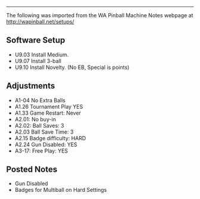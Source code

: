 ***
The following was imported from the WA Pinball Machine Notes webpage at http://wapinball.net/setups/
## Software Setup
-   U9.03 Install Medium.
-   U9.07 Install 3-ball
-   U9.10 Install Novelty. (No EB, Special is points)
## Adjustments
-   A1-04 No Extra Balls
-   A1.26 Tournament Play YES
-   A1.33 Game Restart: Never
-   A2.01: No buy-in
-   A2.02: Ball Saves: 3
-   A2.03 Ball Save Time: 3
-   A2.15 Badge difficulty: HARD
-   A2.24 Gun Disabled: YES
-   A3-17: Free Play: YES
## Posted Notes
-   Gun Disabled
-   Badges for Multiball on Hard Settings